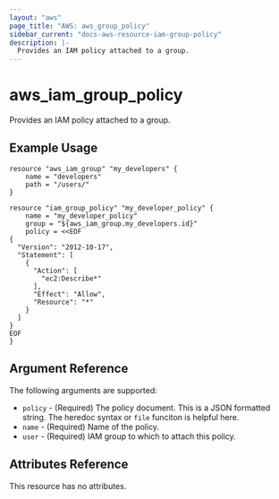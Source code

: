 ```yaml
---
layout: "aws"
page_title: "AWS: aws_group_policy"
sidebar_current: "docs-aws-resource-iam-group-policy"
description: |-
  Provides an IAM policy attached to a group.
---
```


# aws\_iam\_group\_policy

Provides an IAM policy attached to a group.

## Example Usage

```
resource "aws_iam_group" "my_developers" {
    name = "developers"
    path = "/users/"
}

resource "iam_group_policy" "my_developer_policy" {
    name = "my_developer_policy"
    group = "${aws_iam_group.my_developers.id}"
    policy = <<EOF
{
  "Version": "2012-10-17",
  "Statement": [
    {
      "Action": [
        "ec2:Describe*"
      ],
      "Effect": "Allow",
      "Resource": "*"
    }
  ]
}
EOF
}
```

## Argument Reference

The following arguments are supported:

* `policy` - (Required) The policy document. This is a JSON formatted string.
  The heredoc syntax or `file` funciton is helpful here.
* `name` - (Required) Name of the policy.
* `user` - (Required) IAM group to which to attach this policy.

## Attributes Reference

This resource has no attributes.
